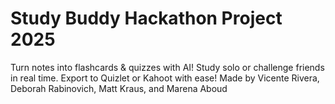 # Study Buddy Hackathon Project 2025
Turn notes into flashcards & quizzes with AI! Study solo or challenge friends in real time. Export to Quizlet or Kahoot with ease!
Made by Vicente Rivera, Deborah Rabinovich, Matt Kraus, and Marena Aboud
